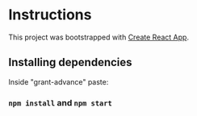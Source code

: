 # Instructions

This project was bootstrapped with [Create React App](https://github.com/facebook/create-react-app).

## Installing dependencies

Inside "grant-advance" paste:

### `npm install` and `npm start`


